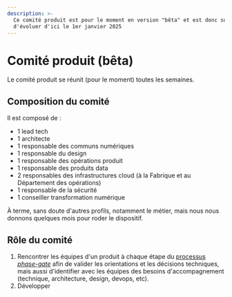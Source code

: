 ```yaml
---
description: >-
  Ce comité produit est pour le moment en version "bêta" et est donc susceptible
  d'évoluer d'ici le 1er janvier 2025
---
```


# Comité produit (bêta)

Le comité produit se réunit (pour le moment) toutes les semaines.&#x20;

## Composition du comité

Il est composé de :&#x20;

* 1 lead tech
* 1 architecte
* 1 responsable des communs numériques
* 1 responsable du design
* 1 responsable des opérations produit&#x20;
* 1 responsable des produits data
* 2 responsables des infrastructures cloud (à la Fabrique et au Département des opérations)
* 1 responsable de la sécurité
* 1 conseiller transformation numérique

À terme, sans doute d'autres profils, notamment le métier, mais nous nous donnons quelques mois pour roder le dispositif. &#x20;

## Rôle du comité

1. Rencontrer les équipes d'un produit à chaque étape du [processus _phase-gate_](processus-phase-gate.md) afin de valider les orientations et les décisions techniques, mais aussi d'identifier avec les équipes des besoins d'accompagnement (technique, architecture, design, devops, etc).
2. Développer &#x20;
